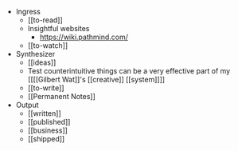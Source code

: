 - Ingress
    - [[to-read]]
    - Insightful websites
        - https://wiki.pathmind.com/
    - [[to-watch]]
- Synthesizer
    - [[ideas]]
    - Test counterintuitive things can be a very effective part of my [[[[Gilbert Wat]]'s [[creative]] [[system]]]]
    - [[to-write]]
    - [[Permanent Notes]]
- Output
    - [[written]]
    - [[published]]
    - [[business]]
    - [[shipped]]
